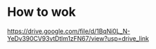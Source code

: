 # How to wok 
https://drive.google.com/file/d/1BqNi0L_N-YeDv390CV93vtDtlm1zFN67/view?usp=drive_link
